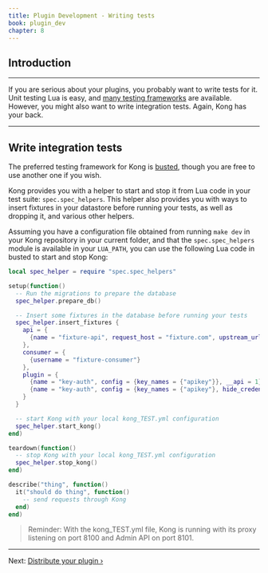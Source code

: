 ```yaml
---
title: Plugin Development - Writing tests
book: plugin_dev
chapter: 8
---
```


## Introduction

---

If you are serious about your plugins, you probably want to write tests for it. Unit testing Lua is easy, and [many testing frameworks](http://lua-users.org/wiki/UnitTesting) are available. However, you might also want to write integration tests. Again, Kong has your back.

---

## Write integration tests

The preferred testing framework for Kong is [busted](http://olivinelabs.com/busted/), though you are free to use another one if you wish.

Kong provides you with a helper to start and stop it from Lua code in your test suite: `spec.spec_helpers`. This helper also provides you with ways to insert fixtures in your datastore before running your tests, as well as dropping it, and various other helpers.

Assuming you have a configuration file obtained from running `make dev` in your Kong repository in your current folder, and that the `spec.spec_helpers` module is available in your `LUA_PATH`, you can use the following Lua code in busted to start and stop Kong:

```lua
local spec_helper = require "spec.spec_helpers"

setup(function()
  -- Run the migrations to prepare the database
  spec_helper.prepare_db()

  -- Insert some fixtures in the database before running your tests
  spec_helper.insert_fixtures {
    api = {
      {name = "fixture-api", request_host = "fixture.com", upstream_url = "http://mockbin.com"}
    },
    consumer = {
      {username = "fixture-consumer"}
    },
    plugin = {
      {name = "key-auth", config = {key_names = {"apikey"}}, __api = 1},
      {name = "key-auth", config = {key_names = {"apikey"}, hide_credentials = true}, __api = 2}
    }
  }

  -- start Kong with your local kong_TEST.yml configuration
  spec_helper.start_kong()
end)

teardown(function()
  -- stop Kong with your local kong_TEST.yml configuration
  spec_helper.stop_kong()
end)

describe("thing", function()
  it("should do thing", function()
    -- send requests through Kong
  end)
end)
```

> Reminder: With the kong_TEST.yml file, Kong is running with its proxy listening on port 8100 and Admin API on port 8101.

---

Next: [Distribute your plugin &rsaquo;]({{page.book.next}})
